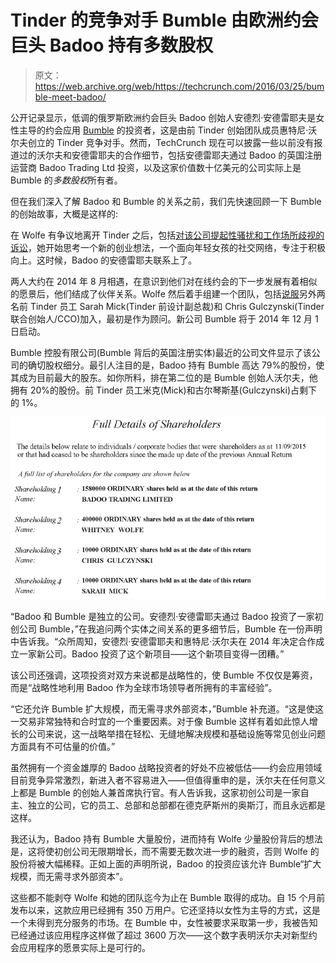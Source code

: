 # Tinder 的竞争对手 Bumble 由欧洲约会巨头 Badoo 持有多数股权

> 原文：<https://web.archive.org/web/https://techcrunch.com/2016/03/25/bumble-meet-badoo/>

公开记录显示，低调的俄罗斯欧洲约会巨头 Badoo 创始人安德烈·安德雷耶夫是女性主导的约会应用 [Bumble](https://web.archive.org/web/20230316233201/https://bumble.com/) 的投资者，这是由前 Tinder 创始团队成员惠特尼·沃尔夫创立的 Tinder 竞争对手。然而，TechCrunch 现在可以披露一些以前没有报道过的沃尔夫和安德雷耶夫的合作细节，包括安德雷耶夫通过 Badoo 的英国注册运营商 Badoo Trading Ltd 投资，以及这家价值数十亿美元的公司实际上是 Bumble 的*多数股权*所有者。

但在我们深入了解 Badoo 和 Bumble 的关系之前，我们先快速回顾一下 Bumble 的创始故事，大概是这样的:

在 Wolfe 有争议地离开 Tinder 之后，包括[对该公司提起性骚扰和工作场所歧视的诉讼](https://web.archive.org/web/20230316233201/https://techcrunch.com/2014/07/09/whitney-wolfe-vs-tinder/)，她开始思考一个新的创业想法，一个面向年轻女孩的社交网络，专注于积极向上。这时候，Badoo 的安德雷耶夫联系上了。

两人大约在 2014 年 8 月相遇，在意识到他们对在线约会的下一步发展有着相似的愿景后，他们结成了伙伴关系。Wolfe 然后着手组建一个团队，包括[说服](https://web.archive.org/web/20230316233201/https://techcrunch.com/2014/11/23/whitney-wolfe-other-former-tinder-employees-to-launch-direct-competitor-called-bumble/)另外两名前 Tinder 员工 Sarah Mick(Tinder 前设计副总裁)和 Chris Gulczynski(Tinder 联合创始人/CCO)加入，最初是作为顾问。新公司 Bumble 将于 2014 年 12 月 1 日启动。

Bumble 控股有限公司(Bumble 背后的英国注册实体)最近的公司文件显示了该公司的确切股权细分。最引人注目的是，Badoo 持有 Bumble 高达 79%的股份，使其成为目前最大的股东。如你所料，排在第二位的是 Bumble 创始人沃尔夫，他拥有 20%的股份。前 Tinder 员工米克(Mick)和古尔琴斯基(Gulczynski)占剩下的 1%。

![Bumble U.K. filing](img/9f5ddc291a63b92d39a01a7226b83ebf.png)

“Badoo 和 Bumble 是独立的公司。安德烈·安德雷耶夫通过 Badoo 投资了一家初创公司 Bumble，”在我追问两个实体之间关系的更多细节后，Bumble 在一份声明中告诉我。“众所周知，安德烈·安德雷耶夫和惠特尼·沃尔夫在 2014 年决定合作成立一家新公司。Badoo 投资了这个新项目——这个新项目变得一团糟。”

该公司还强调，这项投资对双方来说都是战略性的，使 Bumble 不仅仅是筹资，而是“战略性地利用 Badoo 作为全球市场领导者所拥有的丰富经验”。

“它还允许 Bumble 扩大规模，而无需寻求外部资本，”Bumble 补充道。“这是使这一交易非常独特和合时宜的一个重要因素。对于像 Bumble 这样有着如此惊人增长的公司来说，这一战略举措在轻松、无缝地解决规模和基础设施等常见创业问题方面具有不可估量的价值。”

虽然拥有一个资金雄厚的 Badoo 战略投资者的好处不应被低估——约会应用领域目前竞争异常激烈，新进入者不容易进入——但值得重申的是，沃尔夫在任何意义上都是 Bumble 的创始人兼首席执行官。有人告诉我，这家初创公司是一家自主、独立的公司，它的员工、总部和总部都在德克萨斯州的奥斯汀，而且永远都是这样。

我还认为，Badoo 持有 Bumble 大量股份，进而持有 Wolfe 少量股份背后的想法是，这将使初创公司无限期增长，而不需要无数次进一步的融资，否则 Wolfe 的股份将被大幅稀释。正如上面的声明所说，Badoo 的投资应该允许 Bumble“扩大规模，而无需寻求外部资本”。

这些都不能剥夺 Wolfe 和她的团队迄今为止在 Bumble 取得的成功。自 15 个月前发布以来，这款应用已经拥有 350 万用户。它还坚持以女性为主导的方式，这是一个未得到充分服务的市场。在 Bumble 中，女性被要求采取第一步，我被告知已经通过该应用程序这样做了超过 3600 万次——这个数字表明沃尔夫对新型约会应用程序的愿景实际上是可行的。